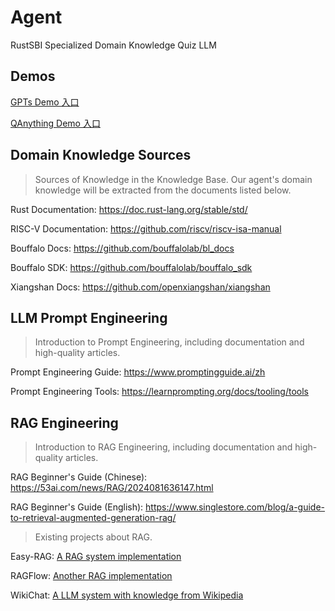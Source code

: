 # Agent
RustSBI Specialized Domain Knowledge Quiz LLM

## Demos

[GPTs Demo 入口](https://chatgpt.com/g/g-ubp707Cke-rustsbi-development-expert-test)

[QAnything Demo 入口](https://ai.youdao.com/saas/qanything/#/bots/5A0799DA38984EAE/share)



## Domain Knowledge Sources

> Sources of Knowledge in the Knowledge Base. Our agent's domain knowledge will be extracted from the documents listed below.

Rust Documentation: https://doc.rust-lang.org/stable/std/

RISC-V Documentation: https://github.com/riscv/riscv-isa-manual

Bouffalo Docs: https://github.com/bouffalolab/bl_docs

Bouffalo SDK: https://github.com/bouffalolab/bouffalo_sdk

Xiangshan Docs: https://github.com/openxiangshan/xiangshan



## LLM Prompt Engineering

> Introduction to Prompt Engineering, including documentation and high-quality articles.

Prompt Engineering Guide: https://www.promptingguide.ai/zh

Prompt Engineering Tools: https://learnprompting.org/docs/tooling/tools



## RAG Engineering

> Introduction to RAG Engineering, including documentation and high-quality articles.

RAG Beginner's Guide (Chinese): https://53ai.com/news/RAG/2024081636147.html

RAG Beginner's Guide (English): https://www.singlestore.com/blog/a-guide-to-retrieval-augmented-generation-rag/



> Existing projects about RAG.

Easy-RAG: [A RAG system implementation](https://github.com/yuntianhe2014/Easy-RAG)

RAGFlow: [Another RAG implementation](https://github.com/infiniflow/ragflow)

WikiChat: [A LLM system with knowledge from Wikipedia](https://github.com/stanford-oval/WikiChat)
